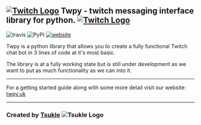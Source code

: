 ## [![Twitch Logo](http://www.twitch.tv/favicon.ico "Twitch Logo")](https://twitch.tv)  Twpy - twitch messaging interface library for python. [![Twitch Logo](http://www.twitch.tv/favicon.ico "Twitch Logo")](https://twitch.tv) 

![travis](https://travis-ci.org/tsukle/twpy.svg?branch=master "travis")
![PyPI](https://img.shields.io/pypi/pyversions/Django.svg)
[![website](https://img.shields.io/badge/documentation-here-yellow.svg "website")](http://twpy.uk)

Twpy is a python library that allows you to create a fully functional Twitch chat bot in 3 lines of code at it's most basic.

The library is at a fully working state but is still under development as we want to put as much functionality as we can into it.

------

For a getting started guide along with some more detail visit our website: [twpy.uk](http://twpy.uk "twpy")

------
### Created by [Tsukle](https://tsukle.com "tsukle.com") ![Tsukle Logo](https://tsukle.com/favicons/favicon-16x16.png) 






